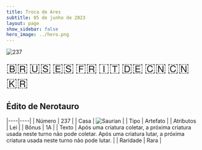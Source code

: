 ```yaml
---
title: Troca de Ares
subtitle: 05 de junho de 2023
layout: page
show_sidebar: false
hero_image: ../hero.png
---
```


![237](https://mastervault-storage-prod.s3.amazonaws.com/media/card_front/pt/600_237_a74613b9f39a_pt.png)

<span title="Português" style="font-size: 32px;cursor: pointer;" onclick="javascript:document.querySelector('img[alt=\'237\']').src=document.querySelector('img[alt=\'237\']').src.replace(/card_front\/[^/]+/, 'card_front/pt').replace(/_[^/.0-9]+\.png/, '_pt.png')">🇧🇷</span>
<span title="English" style="font-size: 32px;cursor: pointer;" onclick="javascript:document.querySelector('img[alt=\'237\']').src=document.querySelector('img[alt=\'237\']').src.replace(/card_front\/[^/]+/, 'card_front/en').replace(/_[^/.0-9]+\.png/, '_en.png')">🇺🇸</span>
<span title="Español" style="font-size: 32px;cursor: pointer;" onclick="javascript:document.querySelector('img[alt=\'237\']').src=document.querySelector('img[alt=\'237\']').src.replace(/card_front\/[^/]+/, 'card_front/es').replace(/_[^/.0-9]+\.png/, '_es.png')">🇪🇸</span>
<span title="Français" style="font-size: 32px;cursor: pointer;" onclick="javascript:document.querySelector('img[alt=\'237\']').src=document.querySelector('img[alt=\'237\']').src.replace(/card_front\/[^/]+/, 'card_front/fr').replace(/_[^/.0-9]+\.png/, '_fr.png')">🇫🇷</span>
<span title="Italiano" style="font-size: 32px;cursor: pointer;" onclick="javascript:document.querySelector('img[alt=\'237\']').src=document.querySelector('img[alt=\'237\']').src.replace(/card_front\/[^/]+/, 'card_front/it').replace(/_[^/.0-9]+\.png/, '_it.png')">🇮🇹</span>
<span title="Deutsche" style="font-size: 32px;cursor: pointer;" onclick="javascript:document.querySelector('img[alt=\'237\']').src=document.querySelector('img[alt=\'237\']').src.replace(/card_front\/[^/]+/, 'card_front/de').replace(/_[^/.0-9]+\.png/, '_de.png')">🇩🇪</span>
<span title="简体中文" style="font-size: 32px;cursor: pointer;" onclick="javascript:document.querySelector('img[alt=\'237\']').src=document.querySelector('img[alt=\'237\']').src.replace(/card_front\/[^/]+/, 'card_front/zh-hans').replace(/_[^/.0-9]+\.png/, '_zh-hans.png')">🇨🇳</span>
<span title="繁體中文" style="font-size: 32px;cursor: pointer;" onclick="javascript:document.querySelector('img[alt=\'237\']').src=document.querySelector('img[alt=\'237\']').src.replace(/card_front\/[^/]+/, 'card_front/zh-hant').replace(/_[^/.0-9]+\.png/, '_zh-hant.png')">🇨🇳</span>
<span title="한국어" style="font-size: 32px;cursor: pointer;" onclick="javascript:document.querySelector('img[alt=\'237\']').src=document.querySelector('img[alt=\'237\']').src.replace(/card_front\/[^/]+/, 'card_front/ko').replace(/_[^/.0-9]+\.png/, '_ko.png')">🇰🇷</span>

## Édito de Nerotauro

|----|----|
| Número | 237 |
| Casa | ![Saurian](https://archonarcana.com/images/thumb/9/9e/Saurian_P.png/22px-Saurian_P.png "Sauro") |
| Tipo | Artefato |
| Atributos | Lei |
| Bônus | 1A |
| Texto | Após uma criatura coletar, a próxima criatura usada neste turno não pode coletar. Após uma criatura lutar, a próxima criatura usada neste turno não pode lutar. |
| Raridade | Rara |
